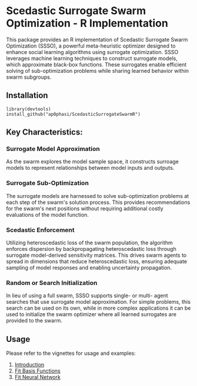 # Scedastic Surrogate Swarm Optimization - R Implementation

This package provides an R implementation of Scedastic Surrogate Swarm Optimization (SSSO), a powerful meta-heuristic optimizer designed to enhance social learning algorithms using surrogate optimization. SSSO leverages machine learning techniques to construct surrogate models, which approximate black-box functions. These surrogates enable efficient solving of sub-optimization problems while sharing learned behavior within swarm subgroups.

## Installation
```
library(devtools)
install_github("ap0phasi/ScedasticSurrogateSwarmR")
```

## Key Characteristics:

### Surrogate Model Approximation

As the swarm explores the model sample space, it constructs surroage models to represent relationships between model inputs and outputs.

### Surrogate Sub-Optimization

The surrogate models are harnessed to solve sub-optimization problems at each step of the swarm's solution process. This provides recommendations for the swarm's next positions without requiring additional costly evaluations of the model function. 

### Scedastic Enforcement

Utilizing heteroscedastic loss of the swarm population, the algorithm enforces dispersion by backpropagating heteroscedastic loss through surrogate model-derived sensitivity matrices. This drives swarm agents to spread in dimensions that reduce heteroscedastic loss, ensuring adequate sampling of model responses and enabling uncertainty propagation.

### Random or Search Initialization

In lieu of using a full swarm, SSSO supports single- or multi- agent searches that use surrogate model approximation. 
For simple problems, this search can be used on its own, while in more complex applications it can be used to initialize the
swarm optimizer where all learned surrogates are provided to the swarm.

## Usage
Please refer to the vignettes for usage and examples:

1. [Introduction]
2. [Fit Basis Functions]
3. [Fit Neural Network]

[Introduction]: http://htmlpreview.github.io/?https://github.com/ap0phasi/ScedasticSurrogateSwarmR/blob/main/vignettes/introduction.html
[Fit Basis Functions]: http://htmlpreview.github.io/?https://github.com/ap0phasi/ScedasticSurrogateSwarmR/blob/main/vignettes/fit_radial_basis_functions.html
[Fit Neural Network]: http://htmlpreview.github.io/?https://github.com/ap0phasi/ScedasticSurrogateSwarmR/blob/main/vignettes/nn_optimization.html
